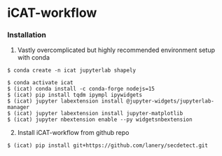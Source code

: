 # iCAT-workflow

### Installation
1. Vastly overcomplicated but highly recommended environment setup with conda
```
$ conda create -n icat jupyterlab shapely

$ conda activate icat
$ (icat) conda install -c conda-forge nodejs=15
$ (icat) pip install tqdm ipympl ipywidgets
$ (icat) jupyter labextension install @jupyter-widgets/jupyterlab-manager
$ (icat) jupyter labextension install jupyter-matplotlib
$ (icat) jupyter nbextension enable --py widgetsnbextension
```

2. Install iCAT-workflow from github repo
```
$ (icat) pip install git+https://github.com/lanery/secdetect.git
```
